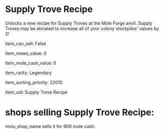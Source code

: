 # Supply Trove Recipe

Unlocks a new recipe for Supply Troves at the Mole Forge anvil. Supply Troves may be donated to increase all of your colony stockpiles' values by 2!

item_can_sell: False

item_mews_value: 0

item_mole_cash_value: 0

item_rarity: Legendary

item_sorting_priority: 22015

item_uid: Supply Trove Recipe

# shops selling Supply Trove Recipe:

molu_shop_name sells it for 900 mole cash.